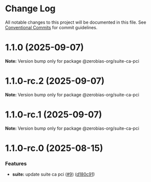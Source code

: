 # Change Log

All notable changes to this project will be documented in this file.
See [Conventional Commits](https://conventionalcommits.org) for commit guidelines.

# 1.1.0 (2025-09-07)

**Note:** Version bump only for package @zerobias-org/suite-ca-pci





# 1.1.0-rc.2 (2025-09-07)

**Note:** Version bump only for package @zerobias-org/suite-ca-pci





# 1.1.0-rc.1 (2025-09-07)

**Note:** Version bump only for package @zerobias-org/suite-ca-pci





# 1.1.0-rc.0 (2025-08-15)


### Features

* **suite:** update suite ca pci ([#9](https://github.com/zerobias-org/suite/issues/9)) ([d180c91](https://github.com/zerobias-org/suite/commit/d180c914223d3ae1b34e68fea0252050dfd0abdd))
